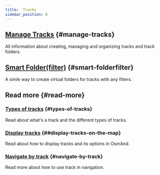 ```yaml
---
title:  Tracks
sidebar_position: 8
---
```


## [Manage Tracks](./manage-tracks.md) {#manage-tracks}

All information about creating, managing and organizing tracks and track folders.

## [Smart Folder(filter)](./smart-folder.md) {#smart-folderfilter}

A simle way to create virtual folders for tracks with any filters.

## Read more {#read-more}

### [Types of tracks](../../map/tracks/index.md#types-of-tracks) {#types-of-tracks}

Read about what's a track and the different types of tracks.

### [Display tracks](../../map/tracks/index.md##display-tracks-on-the-map) {##display-tracks-on-the-map}

Read about how to display tracks and its options in OsmAnd.

### [Navigate by track](../../navigation/setup/gpx-navigation.md) {#navigate-by-track}

Read more about how to use track in navigation.
